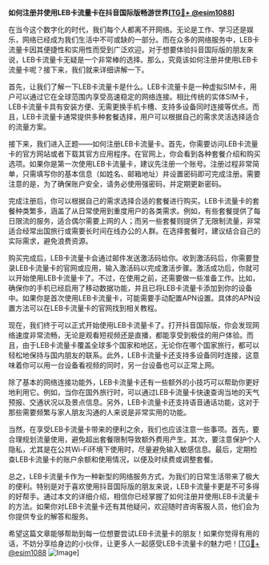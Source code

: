 **如何注册并使用LEB卡流量卡在抖音国际版畅游世界[[TG💪+ @esim1088](https://t.me/s/esim1088)]**

在当今这个数字化的时代，我们每个人都离不开网络。无论是工作、学习还是娱乐，网络已经成为我们生活中不可或缺的一部分。而在众多的网络服务中，LEB卡流量卡因其便捷性和实用性而受到广泛欢迎。对于想要体验抖音国际版的朋友来说，LEB卡流量卡无疑是一个非常棒的选择。那么，究竟该如何注册并使用LEB卡流量卡呢？接下来，我们就来详细讲解一下。

首先，让我们了解一下LEB卡流量卡是什么。LEB卡流量卡是一种虚拟SIM卡，用户可以通过它在全球范围内享受高速稳定的网络连接。相比传统的实体SIM卡，LEB卡流量卡具有安装方便、无需更换手机卡槽、支持多设备同时连接等优点。而且，LEB卡流量卡通常提供多种套餐选择，用户可以根据自己的需求灵活选择适合的流量方案。

接下来，我们进入正题——如何注册LEB卡流量卡。首先，你需要访问LEB卡流量卡的官方网站或者下载其官方应用程序。在官网上，你会看到各种套餐介绍和购买选项。如果你是第一次使用LEB卡流量卡，建议先注册一个账号。注册过程非常简单，只需填写你的基本信息（如姓名、邮箱地址）并设置密码即可完成注册。需要注意的是，为了确保账户安全，请务必使用强密码，并定期更新密码。

完成注册后，你可以根据自己的需求选择合适的套餐进行购买。LEB卡流量卡的套餐种类繁多，涵盖了从日常使用到重度用户的各类需求。例如，有些套餐提供了每日限流的服务，适合偶尔需要上网的人；而另一些套餐则提供了无限制流量，非常适合经常出国旅行或需要长时间在线办公的人群。在选择套餐时，建议结合自己的实际需求，避免浪费资源。

购买完成后，LEB卡流量卡会通过邮件发送激活码给你。收到激活码后，你需要登录LEB卡流量卡的官网或应用，输入激活码以完成激活步骤。激活成功后，你就可以开始使用LEB卡流量卡了。不过，在使用之前，还需要做一些准备工作。比如，确保你的手机已经启用了移动数据功能，并且已将LEB卡流量卡添加到你的设备中。如果你是首次使用LEB卡流量卡，可能需要手动配置APN设置。具体的APN设置方法可以在LEB卡流量卡的官网找到相关教程。

现在，我们终于可以正式开始使用LEB卡流量卡了。打开抖音国际版，你会发现网络速度非常流畅，无论是观看短视频还是直播，都能享受到极佳的用户体验。而且，由于LEB卡流量卡覆盖全球多个国家和地区，无论你在哪个国家旅行，都可以轻松地保持与国内朋友的联系。此外，LEB卡流量卡还支持多设备同时连接，这意味着你可以用一台设备看视频的同时，另一台设备也可以正常上网。

除了基本的网络连接功能外，LEB卡流量卡还有一些额外的小技巧可以帮助你更好地利用它。例如，当你在国外旅行时，可以通过LEB卡流量卡快速查询当地的天气预报、交通状况以及景点信息。另外，LEB卡流量卡还支持语音通话功能，这对于那些需要频繁与家人朋友沟通的人来说是非常实用的功能。

当然，在享受LEB卡流量卡带来的便利之余，我们也应该注意一些事项。首先，要合理规划流量使用，避免超出套餐限制导致额外费用产生。其次，要注意保护个人隐私，尤其是在公共Wi-Fi环境下使用时，尽量避免输入敏感信息。最后，定期检查LEB卡流量卡的账户余额和使用情况，以便及时续费或调整套餐。

总之，LEB卡流量卡作为一种新型的网络服务方式，为我们的日常生活带来了极大的便利。特别是对于喜欢使用抖音国际版的朋友来说，LEB卡流量卡更是不可多得的好帮手。通过本文的详细介绍，相信你已经掌握了如何注册并使用LEB卡流量卡的方法。如果你对LEB卡流量卡还有其他疑问，欢迎随时咨询客服人员，他们会为你提供专业的解答和服务。

希望这篇文章能够帮助到每一位想要尝试LEB卡流量卡的朋友！如果你觉得有用的话，不妨分享给身边的小伙伴，让更多人一起感受LEB卡流量卡的魅力吧！[[TG💪+ @esim1088](https://t.me/s/esim1088) ![Image](https://i.postimg.cc/4NQfJmqS/Snipaste-2025-05-13-00-14-12.png)]